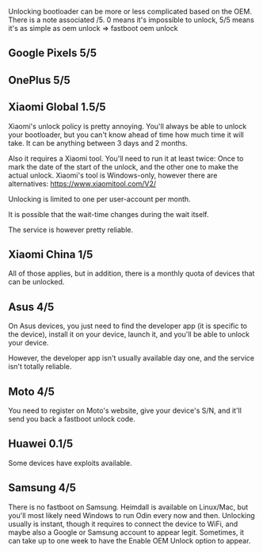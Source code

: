 Unlocking bootloader can be more or less complicated based on the OEM.
There is a note associated /5. 0 means it's impossible to unlock, 5/5 means it's as simple as oem unlock => fastboot oem unlock

## Google Pixels 5/5

## OnePlus 5/5

## Xiaomi Global 1.5/5

Xiaomi's unlock policy is pretty annoying. You'll always be able to unlock your bootloader, but you can't know ahead of time how much time it will take. It can be anything between 3 days and 2 months.

Also it requires a Xiaomi tool. You'll need to run it at least twice: Once to mark the date of the start of the unlock, and the other one to make the actual unlock. Xiaomi's tool is Windows-only, however there are alternatives: https://www.xiaomitool.com/V2/

Unlocking is limited to one per user-account per month.

It is possible that the wait-time changes during the wait itself.

The service is however pretty reliable.

## Xiaomi China 1/5

All of those applies, but in addition, there is a monthly quota of devices that can be unlocked.


## Asus 4/5

On Asus devices, you just need to find the developer app (it is specific to the device), install it on your device, launch it, and you'll be able to unlock your device.

However, the developer app isn't usually available day one, and the service isn't totally reliable.

## Moto 4/5

You need to register on Moto's website, give your device's S/N, and it'll send you back a fastboot unlock code.

## Huawei 0.1/5

Some devices have exploits available.

## Samsung 4/5

There is no fastboot on Samsung. Heimdall is available on Linux/Mac, but you'll most likely need Windows to run Odin every now and then. Unlocking usually is instant, though it requires to connect the device to WiFi, and maybe also a Google or Samsung account to appear legit. Sometimes, it can take up to one week to have the Enable OEM Unlock option to appear.